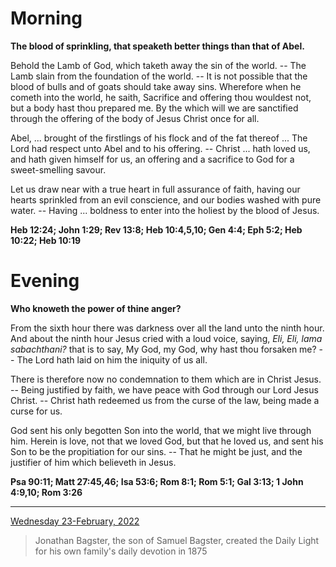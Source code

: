 # Morning

**The blood of sprinkling, that speaketh better things than that of Abel.**
 
Behold the Lamb of God, which taketh away the sin of the world. -- The Lamb slain from the foundation of the world. -- It is not possible that the blood of bulls and of goats should take away sins. Wherefore when he cometh into the world, he saith, Sacrifice and offering thou wouldest not, but a body hast thou prepared me. By the which will we are sanctified through the offering of the body of Jesus Christ once for all.
 
Abel, ... brought of the firstlings of his flock and of the fat thereof ... The Lord had respect unto Abel and to his offering. -- Christ ... hath loved us, and hath given himself for us, an offering and a sacrifice to God for a sweet-smelling savour.
 
Let us draw near with a true heart in full assurance of faith, having our hearts sprinkled from an evil conscience, and our bodies washed with pure water. -- Having ... boldness to enter into the holiest by the blood of Jesus.  

**Heb 12:24; John 1:29; Rev 13:8; Heb 10:4,5,10; Gen 4:4; Eph 5:2; Heb 10:22; Heb 10:19**

# Evening

**Who knoweth the power of thine anger?**
 
From the sixth hour there was darkness over all the land unto the ninth hour. And about the ninth hour Jesus cried with a loud voice, saying, <em>Eli, Eli, lama sabachthani?</em> that is to say, My God, my God, why hast thou forsaken me? -- The Lord hath laid on him the iniquity of us all.
 
There is therefore now no condemnation to them which are in Christ Jesus. -- Being justified by faith, we have peace with God through our Lord Jesus Christ. -- Christ hath redeemed us from the curse of the law, being made a curse for us.
 
God sent his only begotten Son into the world, that we might live through him. Herein is love, not that we loved God, but that he loved us, and sent his Son to be the propitiation for our sins. -- That he might be just, and the justifier of him which believeth in Jesus.  

**Psa 90:11; Matt 27:45,46; Isa 53:6; Rom 8:1; Rom 5:1; Gal 3:13; 1 John 4:9,10; Rom 3:26**

---

[Wednesday 23-February, 2022](https://t.me/s/daily_light)

> Jonathan Bagster, the son of Samuel Bagster, created the Daily Light for his own family's daily devotion in 1875

